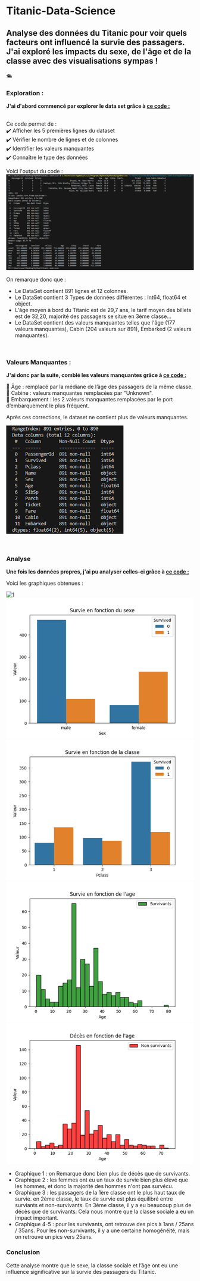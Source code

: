 # Titanic-Data-Science
## **Analyse des données du Titanic pour voir quels facteurs ont influencé la survie des passagers. J'ai exploré les impacts du sexe, de l'âge et de la classe avec des visualisations sympas !**

🛳️

### **Exploration :**
**J'ai d'abord commencé par explorer le data set grâce à [ce code :](exploration.py)<br>**<br>

Ce code permet de :  
✔️ Afficher les 5 premières lignes du dataset  
✔️ Vérifier le nombre de lignes et de colonnes  
✔️ Identifier les valeurs manquantes  
✔️ Connaître le type des données  

Voici l'output du code : ![Exploration](Exploration%20.png)

On remarque donc que : <br>
- Le DataSet contient 891 lignes et 12 colonnes.<br>
- Le DataSet contient 3 Types de données différentes : Int64, float64 et object.<br>
- L'âge moyen à bord du Titanic est de 29,7 ans, le tarif moyen des billets est de 32,20, majorité des passagers se situe en 3ème classe...<br>
- Le DataSet contient des valeurs manquantes telles que l'âge (177 valeurs manquantes), Cabin (204 valeurs sur 891), Embarked (2 valeurs manquantes).<br>

<br>

### **Valeurs Manquantes :**
**J'ai donc par la suite, comblé les valeurs manquantes grâce à [ce code :](vmanquantes.py)<br>**

🔹 Âge : remplacé par la médiane de l’âge des passagers de la même classe.  
🔹 Cabine : valeurs manquantes remplacées par "Unknown".  
🔹 Embarquement : les 2 valeurs manquantes remplacées par le port d’embarquement le plus fréquent. <br>  

Après ces corrections, le dataset ne contient plus de valeurs manquantes.

![Vmanquantes](vmanquantes.png)

<br>

### **Analyse**

**Une fois les données propres, j'ai pu analyser celles-ci grâce à [ce code :](Analyse.py)**<br>

Voici les graphiques obtenues : <br> 

![1](Répartition%20des%20survivants.png)
![2](Survie%20en%20fonction%20de%20sex.png)
![3](Survie%20en%20fonction%20de%20la%20classe.png)
![4](Survie%20en%20fonction%20de%20l'age.png)
![5](Décès%20en%20fonctionn%20de%20l'age.png)  

- Graphique 1 : on Remarque donc bien plus de décès que de survivants.
- Graphique 2 : les femmes ont eu un taux de survie bien plus élevé que les hommes, et donc la majorité des hommes n'ont pas survécu.
- Graphique 3 : les passagers de la 1ère classe ont le plus haut taux de survie. en 2ème classe, le taux de survie est plus équilibré entre surviants et non-survivants. En 3ème classe, il y a eu beaucoup plus de décès que de survivants. Cela nous montre que la classe sociale a eu un impact important. 
- Graphique 4-5 : pour les survivants, ont retrouve des pics à 1ans / 25ans / 35ans. Pour les non-survivants, il y a une certaine homogénéité, mais on retrouve un pics vers 25ans.


### Conclusion
Cette analyse montre que le sexe, la classe sociale et l’âge ont eu une influence significative sur la survie des passagers du Titanic.










  
